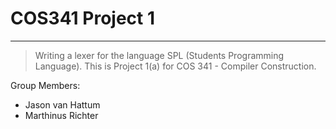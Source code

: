 # COS341 Project 1
-------
> Writing a lexer for the language SPL (Students Programming Language). This is Project 1(a) for COS 341 - Compiler Construction.


Group Members:
- Jason van Hattum
- Marthinus Richter

